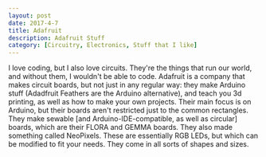 ```yaml
---
layout: post
date: 2017-4-7
title: Adafruit
description: Adafruit Stuff
category: [Circuitry, Electronics, Stuff that I like]
---
```


I love coding, but I also love circuits. They're the things that run our world, and without them, I wouldn't be able to code. Adafruit is a company that makes circuit boards, but not just in any regular way: they make Arduino stuff (Adadfruit Feathers are the Arduino alternative), and teach you 3d printing, as well as how to make your own projects. Their main focus is on Arduino, but their boards aren't restricted just to the common rectangles. They make sewable [and Arduino-IDE-compatible, as well as circular] boards, which are their FLORA and GEMMA boards. They also made something called NeoPixels. These are essentially RGB LEDs, but which can be modified to fit your needs. They come in all sorts of shapes and sizes.
